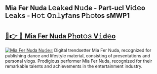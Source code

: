 ## Mia Fer Nuda L𝚎a𝚔ed N𝚞𝚍e - Part-ucl Vi𝚍𝚎o L𝚎a𝚔s - H𝚘𝚝 O𝚗𝚕yf𝚊ns P𝚑𝚘tos sMWP1

# <h2><a href="http://kfdunr.oniu.top/?m=Mia+Fer+Nuda">🔗👉 🔴 Mia Fer Nuda P𝚑ot𝚘𝚜 V𝚒d𝚎o</a></h2>

[![Mia Fer Nuda Nu𝚍e𝚜](https://i.imgur.com/0qMVB7G.gif)](http://kfdunr.oniu.top/?m=Mia+Fer+Nuda)
Digital trendsetter Mia Fer Nuda, recognized for publishing dance and lifestyle material, consisting of presentations and personal vlogs. Prodigious performer Mia Fer Nuda, recognized for their remarkable talents and achievements in the entertainment industry.  
